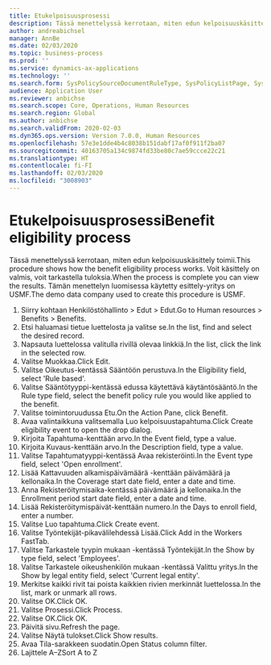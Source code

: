 ```yaml
---
title: Etukelpoisuusprosessi
description: Tässä menettelyssä kerrotaan, miten edun kelpoisuuskäsittely toimii.
author: andreabichsel
manager: AnnBe
ms.date: 02/03/2020
ms.topic: business-process
ms.prod: ''
ms.service: dynamics-ax-applications
ms.technology: ''
ms.search.form: SysPolicySourceDocumentRuleType, SysPolicyListPage, SysPolicy, HcmBenefitEligibilityPolicy, HcmBenefit
audience: Application User
ms.reviewer: anbichse
ms.search.scope: Core, Operations, Human Resources
ms.search.region: Global
ms.author: anbichse
ms.search.validFrom: 2020-02-03
ms.dyn365.ops.version: Version 7.0.0, Human Resources
ms.openlocfilehash: 57e3e1dde4b4c8038b151dabf17af0f911f2ba07
ms.sourcegitcommit: 40163705a134c9874fd33be80c7ae59ccce22c21
ms.translationtype: HT
ms.contentlocale: fi-FI
ms.lasthandoff: 02/03/2020
ms.locfileid: "3008903"
---
```

# <a name="benefit-eligibility-process"></a><span data-ttu-id="43f17-103">Etukelpoisuusprosessi</span><span class="sxs-lookup"><span data-stu-id="43f17-103">Benefit eligibility process</span></span>

<span data-ttu-id="43f17-104">Tässä menettelyssä kerrotaan, miten edun kelpoisuuskäsittely toimii.</span><span class="sxs-lookup"><span data-stu-id="43f17-104">This procedure shows how the benefit eligibility process works.</span></span> <span data-ttu-id="43f17-105">Voit käsittely on valmis, voit tarkastella tuloksia.</span><span class="sxs-lookup"><span data-stu-id="43f17-105">When the process is complete you can view the results.</span></span> <span data-ttu-id="43f17-106">Tämän menettelyn luomisessa käytetty esittely-yritys on USMF.</span><span class="sxs-lookup"><span data-stu-id="43f17-106">The demo data company used to create this procedure is USMF.</span></span>

1. <span data-ttu-id="43f17-107">Siirry kohtaan Henkilöstöhallinto > Edut > Edut.</span><span class="sxs-lookup"><span data-stu-id="43f17-107">Go to Human resources > Benefits > Benefits.</span></span>
2. <span data-ttu-id="43f17-108">Etsi haluamasi tietue luettelosta ja valitse se.</span><span class="sxs-lookup"><span data-stu-id="43f17-108">In the list, find and select the desired record.</span></span>
3. <span data-ttu-id="43f17-109">Napsauta luettelossa valitulla rivillä olevaa linkkiä.</span><span class="sxs-lookup"><span data-stu-id="43f17-109">In the list, click the link in the selected row.</span></span>
4. <span data-ttu-id="43f17-110">Valitse Muokkaa.</span><span class="sxs-lookup"><span data-stu-id="43f17-110">Click Edit.</span></span>
5. <span data-ttu-id="43f17-111">Valitse Oikeutus-kentässä Sääntöön perustuva.</span><span class="sxs-lookup"><span data-stu-id="43f17-111">In the Eligibility field, select 'Rule based'.</span></span>
6. <span data-ttu-id="43f17-112">Valitse Sääntötyyppi-kentässä edussa käytettävä käytäntösääntö.</span><span class="sxs-lookup"><span data-stu-id="43f17-112">In the Rule type field, select the benefit policy rule you would like applied to the benefit.</span></span>
7. <span data-ttu-id="43f17-113">Valitse toimintoruudussa Etu.</span><span class="sxs-lookup"><span data-stu-id="43f17-113">On the Action Pane, click Benefit.</span></span>
8. <span data-ttu-id="43f17-114">Avaa valintaikkuna valitsemalla Luo kelpoisuustapahtuma.</span><span class="sxs-lookup"><span data-stu-id="43f17-114">Click Create eligibility event to open the drop dialog.</span></span>
9. <span data-ttu-id="43f17-115">Kirjoita Tapahtuma-kenttään arvo.</span><span class="sxs-lookup"><span data-stu-id="43f17-115">In the Event field, type a value.</span></span>
10. <span data-ttu-id="43f17-116">Kirjoita Kuvaus-kenttään arvo.</span><span class="sxs-lookup"><span data-stu-id="43f17-116">In the Description field, type a value.</span></span>
11. <span data-ttu-id="43f17-117">Valitse Tapahtumatyyppi-kentässä Avaa rekisteröinti.</span><span class="sxs-lookup"><span data-stu-id="43f17-117">In the Event type field, select 'Open enrollment'.</span></span>
12. <span data-ttu-id="43f17-118">Lisää Kattavuuden alkamispäivämäärä -kenttään päivämäärä ja kellonaika.</span><span class="sxs-lookup"><span data-stu-id="43f17-118">In the Coverage start date field, enter a date and time.</span></span>
13. <span data-ttu-id="43f17-119">Anna Rekisteröitymisaika-kentässä päivämäärä ja kellonaika.</span><span class="sxs-lookup"><span data-stu-id="43f17-119">In the Enrollment period start date field, enter a date and time.</span></span>
14. <span data-ttu-id="43f17-120">Lisää Rekisteröitymispäivät-kenttään numero.</span><span class="sxs-lookup"><span data-stu-id="43f17-120">In the Days to enroll field, enter a number.</span></span>
15. <span data-ttu-id="43f17-121">Valitse Luo tapahtuma.</span><span class="sxs-lookup"><span data-stu-id="43f17-121">Click Create event.</span></span>
16. <span data-ttu-id="43f17-122">Valitse Työntekijät-pikavälilehdessä Lisää.</span><span class="sxs-lookup"><span data-stu-id="43f17-122">Click Add in the Workers FastTab.</span></span>
17. <span data-ttu-id="43f17-123">Valitse Tarkastele tyypin mukaan -kentässä Työntekijät.</span><span class="sxs-lookup"><span data-stu-id="43f17-123">In the Show by type field, select 'Employees'.</span></span>
18. <span data-ttu-id="43f17-124">Valitse Tarkastele oikeushenkilön mukaan -kentässä Valittu yritys.</span><span class="sxs-lookup"><span data-stu-id="43f17-124">In the Show by legal entity field, select 'Current legal entity'.</span></span>
19. <span data-ttu-id="43f17-125">Merkitse kaikki rivit tai poista kaikkien rivien merkinnät luettelossa.</span><span class="sxs-lookup"><span data-stu-id="43f17-125">In the list, mark or unmark all rows.</span></span>
20. <span data-ttu-id="43f17-126">Valitse OK.</span><span class="sxs-lookup"><span data-stu-id="43f17-126">Click OK.</span></span>
21. <span data-ttu-id="43f17-127">Valitse Prosessi.</span><span class="sxs-lookup"><span data-stu-id="43f17-127">Click Process.</span></span>
22. <span data-ttu-id="43f17-128">Valitse OK.</span><span class="sxs-lookup"><span data-stu-id="43f17-128">Click OK.</span></span>
23. <span data-ttu-id="43f17-129">Päivitä sivu.</span><span class="sxs-lookup"><span data-stu-id="43f17-129">Refresh the page.</span></span>
24. <span data-ttu-id="43f17-130">Valitse Näytä tulokset.</span><span class="sxs-lookup"><span data-stu-id="43f17-130">Click Show results.</span></span>
25. <span data-ttu-id="43f17-131">Avaa Tila-sarakkeen suodatin.</span><span class="sxs-lookup"><span data-stu-id="43f17-131">Open Status column filter.</span></span>
26. <span data-ttu-id="43f17-132">Lajittele A–Z</span><span class="sxs-lookup"><span data-stu-id="43f17-132">Sort A to Z</span></span>

